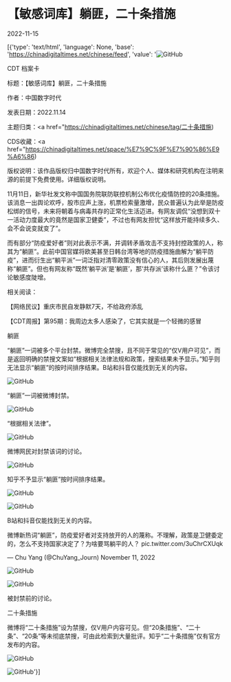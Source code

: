 # 【敏感词库】躺匪，二十条措施

2022-11-15

[{'type': 'text/html', 'language': None, 'base': 'https://chinadigitaltimes.net/chinese/feed', 'value': '![GitHub](https://chinadigitaltimes.net/chinese/files/2022/11/笑拉了-躺匪一词违法了-爱国大v要连夜删微博了-v0-hcbct.jpg)

CDT 档案卡

标题：【敏感词库】躺匪，二十条措施

作者：中国数字时代

发表日期：2022.11.14

主题归类：<a href="https://chinadigitaltimes.net/chinese/tag/二十条措施)

CDS收藏：<a href="https://chinadigitaltimes.net/space/%E7%9C%9F%E7%90%86%E9%A6%86)

版权说明：该作品版权归中国数字时代所有，欢迎个人、媒体和研究机构在注明来源的前提下免费使用。详细版权说明。





11月11日，新华社发文称中国国务院联防联控机制公布优化疫情防控的20条措施。该消息一出舆论欢呼，股市应声上涨，机票检索量激增，民众普遍认为此举是防疫松绑的信号，未来将朝着与病毒共存的正常化生活迈进。有网友调侃“没想到双十一活动力度最大的竟然是国家卫健委”，不过也有网友担忧“这样放开能持续多久、会不会说变就变了”。

而有部分“防疫爱好者”则对此表示不满，并调转矛盾攻击不支持封控政策的人，称其为“躺匪”。此前中国官媒将欧美甚至日韩台湾等地的防疫措施曲解为“躺平防疫”，进而衍生出“躺平派”一词泛指对清零政策没有信心的人，其后则发展出蔑称“躺匪”。但也有网友称“既然‘躺平派’是‘躺匪’，那‘共存派’该称什么匪？”令该讨论敏感度陡增。

相关阅读：





【网络民议】重庆市民自发静默7天，不给政府添乱





【CDT周报】第95期：我周边太多人感染了，它其实就是一个轻微的感冒





躺匪

“躺匪”一词被多个平台封禁。微博完全禁搜，且不同于常见的“仅V用户可见”，而是返回明确的禁搜文案如“根据相关法律法规和政策，搜索结果未予显示。”知乎则无法显示“躺匪”的按时间排序结果。B站和抖音仅能找到无关的内容。

![GitHub](https://chinadigitaltimes.net/chinese/files/2022/11/image-1668251497612.png)

“躺匪”一词被微博封禁。



![GitHub](https://chinadigitaltimes.net/chinese/files/2022/11/Screenshot_20221114-170707.png)

“根据相关法律”。



![GitHub](https://chinadigitaltimes.net/chinese/files/2022/11/FhfZxE4VIAM1woT.jpg)

微博网民对封禁该词的讨论。



![GitHub](https://chinadigitaltimes.net/chinese/files/2022/11/屏幕截图-2022-11-14-171217.png)

知乎不予显示“躺匪”按时间排序结果。



![GitHub](https://chinadigitaltimes.net/chinese/files/2022/11/屏幕截图-2022-11-14-172012.png)

![GitHub](https://chinadigitaltimes.net/chinese/files/2022/11/屏幕截图-2022-11-14-171253.png)

B站和抖音仅能找到无关的内容。





微博新热词“躺匪”，防疫爱好者对支持放开的人的蔑称。不理解，政策是卫健委定的，怎么不支持国家决定了？为啥要骂躺平的人？ pic.twitter.com/3uChrCXUqk

&mdash; Chu Yang (@ChuYang_Journ) November 11, 2022



![GitHub](https://chinadigitaltimes.net/chinese/files/2022/11/FhWz1eaaUAEEqM1.jpg)

![GitHub](https://chinadigitaltimes.net/chinese/files/2022/11/FhTc-EbXEAQe8NV.jpg)

被封禁前的讨论。



二十条措施

微博将“二十条措施”设为禁搜，仅V用户内容可见。但“20条措施”、“二十条”、“20条”等未彻底禁搜，可由此检索到大量批评。知乎“二十条措施”仅有官方发布的内容。

![GitHub](https://chinadigitaltimes.net/chinese/files/2022/11/屏幕截图-2022-11-14-165706.png)

![GitHub](https://chinadigitaltimes.net/chinese/files/2022/11/屏幕截图-2022-11-14-170049.png)'}]